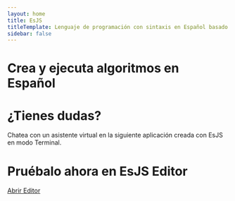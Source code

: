 ```yaml
---
layout: home
title: EsJS
titleTemplate: Lenguaje de programación con sintaxis en Español basado en JavaScript
sidebar: false
---
```


<script setup>
import Home from '@theme/components/Home.vue'
</script>

<Home />

<div class="max-w-8xl mx-auto px-3">

<div class="w-full h-20"></div>

<h1 class="my-3 text-4xl font-bold text-center">Crea y ejecuta algoritmos en Español</h1>

<div class="vp-doc grid grid-cols-1 md:grid-cols-2">

<div class="flex flex-col justify-center">

<!--@include: ./codigos/fibonacci.md -->

</div>

<div class="flex flex-col justify-center">

<div class="-mt-[16px] md:mt-0 mx-4 md:mx-0 bg-gray-100 dark:bg-gray-800 rounded-b-lg md:rounded-b-0 md:rounded-r-lg p-4">

<EsEjecutar hide-preview height="300px">

<!--@include: ./codigos/fibonacci.md -->

</EsEjecutar>

</div>

</div>

</div>

<div class="w-full h-20"></div>

<h1 class="my-3 text-4xl font-bold text-center">¿Tienes dudas?</h1>

<p class="text-center">Chatea con un asistente virtual en la siguiente aplicación creada con EsJS en modo Terminal.</p>

<EsEjecutar only-playground hide-preview="false" hide-console="true">

<!--@include: ./codigos/esjs-mendable-app.md -->

</EsEjecutar>

<div class="w-full h-20"></div>

<h1 class="my-3 text-4xl font-bold text-center">Pruébalo ahora en EsJS Editor</h1>

<div class="flex flex-row justify-center">
<a href="https://editor.esjs.dev" target="_blank" class="bg-indigo-600 hover:bg-indigo-400 text-white py-3 px-5 rounded-full"><span class="text-white">Abrir Editor</span></a>
</div>

</div>
